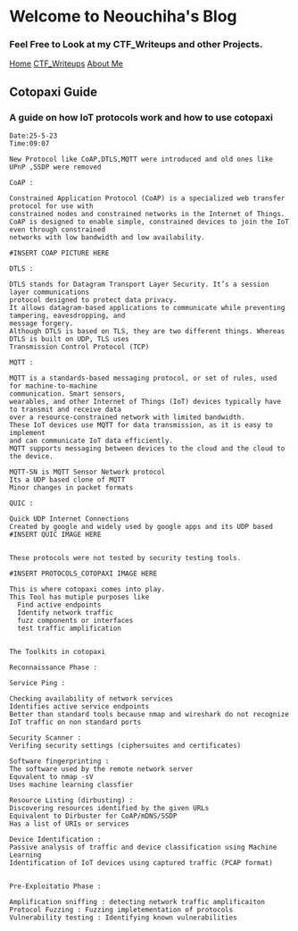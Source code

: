 # Welcome to Neouchiha's Blog

### Feel Free to Look at my CTF_Writeups and other Projects.

[Home](https://npranav7619.github.io/)
[CTF_Writeups](https://npranav7619.github.io/CTF_Writeups)
[About Me](https://npranav7619.github.io/Aboutme)


## Cotopaxi Guide
### A guide on how IoT protocols work and how to use cotopaxi 
    
    Date:25-5-23
    Time:09:07
    
    New Protocol like CoAP,DTLS,MQTT were introduced and old ones like UPnP ,SSDP were removed
    
    CoAP :

    Constrained Application Protocol (CoAP) is a specialized web transfer protocol for use with 
    constrained nodes and constrained networks in the Internet of Things. 
    CoAP is designed to enable simple, constrained devices to join the IoT even through constrained 
    networks with low bandwidth and low availability.
    
    #INSERT COAP PICTURE HERE    

    DTLS : 
    
    DTLS stands for Datagram Transport Layer Security. It’s a session layer communications 
    protocol designed to protect data privacy. 
    It allows datagram-based applications to communicate while preventing tampering, eavesdropping, and 
    message forgery.
    Although DTLS is based on TLS, they are two different things. Whereas DTLS is built on UDP, TLS uses 
    Transmission Control Protocol (TCP)    

    MQTT : 

    MQTT is a standards-based messaging protocol, or set of rules, used for machine-to-machine
    communication. Smart sensors,
    wearables, and other Internet of Things (IoT) devices typically have to transmit and receive data
    over a resource-constrained network with limited bandwidth. 
    These IoT devices use MQTT for data transmission, as it is easy to implement 
    and can communicate IoT data efficiently. 
    MQTT supports messaging between devices to the cloud and the cloud to the device.
    
    MQTT-SN is MQTT Sensor Network protocol
    Its a UDP based clone of MQTT 
    Minor changes in packet formats 
    
    QUIC : 
    
    Quick UDP Internet Connections
    Created by google and widely used by google apps and its UDP based
    #INSERT QUIC IMAGE HERE


    These protocols were not tested by security testing tools.

    #INSERT PROTOCOLS_COTOPAXI IMAGE HERE 

    This is where cotopaxi comes into play.
    This Tool has mutiple purposes like 
      Find active endpoints
      Identify network traffic
      fuzz components or interfaces
      test traffic amplification
    
    
    The Toolkits in cotopaxi
      
    Reconnaissance Phase : 

    Service Ping : 

    Checking availability of network services
    Identifies active service endpoints 
    Better than standard tools because nmap and wireshark do not recognize IoT traffic on non standard ports
    
    Security Scanner : 
    Verifing security settings (ciphersuites and certificates)

    Software fingerprinting : 
    The software used by the remote network server 
    Equvalent to nmap -sV
    Uses machine learning classfier 

    Resource Listing (dirbusting) : 
    Discovering resources identified by the given URLs
    Equivalent to Dirbuster for CoAP/mDNS/SSDP
    Has a list of URIs or services 

    Device Identification : 
    Passive analysis of traffic and device classification using Machine Learning
    Identification of IoT devices using captured traffic (PCAP format)
        

    Pre-Exploitatio Phase : 
    
    Amplification sniffing : detecting network traffic amplificaiton
    Protocol Fuzzing : Fuzzing impletementation of protocols
    Vulnerability testing : Identifying known vulnerabilities 
    
